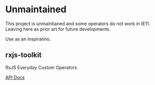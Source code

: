 # Unmaintained
This project is unmaintianed and some operators do not work in IE11.
Leaving here as prior art for future developments.

Use as an inspiratino.

## rxjs-toolkit

RxJS Everyday Custom Operators

[API Docs](https://jsonberry.github.io/rxjs-toolkit/)
